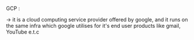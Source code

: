 GCP :

-> it is a cloud computing service provider offered by google, and it runs on the same infra which google utilises for it's 
end user products like gmail, YouTube e.t.c